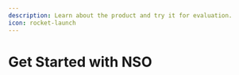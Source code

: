```yaml
---
description: Learn about the product and try it for evaluation.
icon: rocket-launch
---
```


# Get Started with NSO

